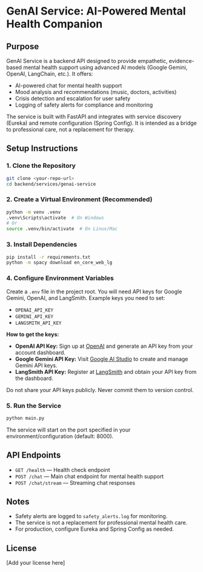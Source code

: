# GenAI Service: AI-Powered Mental Health Companion

## Purpose
GenAI Service is a backend API designed to provide empathetic, evidence-based mental health support using advanced AI models (Google Gemini, OpenAI, LangChain, etc.). It offers:
- AI-powered chat for mental health support
- Mood analysis and recommendations (music, doctors, activities)
- Crisis detection and escalation for user safety
- Logging of safety alerts for compliance and monitoring

The service is built with FastAPI and integrates with service discovery (Eureka) and remote configuration (Spring Config). It is intended as a bridge to professional care, not a replacement for therapy.

## Setup Instructions

### 1. Clone the Repository
```sh
git clone <your-repo-url>
cd backend/services/genai-service
```

### 2. Create a Virtual Environment (Recommended)
```sh
python -m venv .venv
.venv\Scripts\activate  # On Windows
# Or
source .venv/bin/activate  # On Linux/Mac
```

### 3. Install Dependencies
```sh
pip install -r requirements.txt
python -m spacy download en_core_web_lg

```

### 4. Configure Environment Variables
Create a `.env` file in the project root. You will need API keys for Google Gemini, OpenAI, and LangSmith. Example keys you need to set:
- `OPENAI_API_KEY`
- `GEMINI_API_KEY`
- `LANGSMITH_API_KEY`

**How to get the keys:**
- **OpenAI API Key:** Sign up at [OpenAI](https://platform.openai.com/) and generate an API key from your account dashboard.
- **Google Gemini API Key:** Visit [Google AI Studio](https://aistudio.google.com/app/apikey) to create and manage Gemini API keys.
- **LangSmith API Key:** Register at [LangSmith](https://smith.langchain.com/) and obtain your API key from the dashboard.

Do not share your API keys publicly. Never commit them to version control.

### 5. Run the Service
```sh
python main.py
```
The service will start on the port specified in your environment/configuration (default: 8000).

## API Endpoints
- `GET /health` — Health check endpoint
- `POST /chat` — Main chat endpoint for mental health support
- `POST /chat/stream` — Streaming chat responses

## Notes
- Safety alerts are logged to `safety_alerts.log` for monitoring.
- The service is not a replacement for professional mental health care.
- For production, configure Eureka and Spring Config as needed.

## License
[Add your license here]
